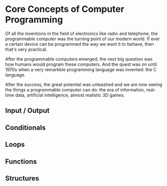 # Core Concepts of Computer Programming 
Of all the inventions in the field of electronics 
like radio and telephone, the programmable computer was the 
turning point of our modern world. If ever a certain device
can be programmed the way we want it to behave, then 
that's very practical.

After the programmable computers emerged, the next
big question was how humans would program these computers.
And the quest was on until 1970s when a very remarkble
programming language was invented: the C language.

After the success, the great potential was unleashed
and we are now seeing the things a programmable computer
can do: the era of information, real-time data,
artificial intelligence, almost realistic 3D games. 

## Input / Output

## Conditionals

## Loops

## Functions

## Structures


